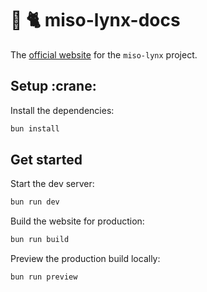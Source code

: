 :ramen: 🐈 miso-lynx-docs
============================

The [official website](https://lynxjs.haskell-miso.org) for the `miso-lynx` project.

## Setup :crane:

Install the dependencies:

```bash
bun install
```

## Get started

Start the dev server:

```bash
bun run dev
```

Build the website for production:

```bash
bun run build
```

Preview the production build locally:

```bash
bun run preview
```
